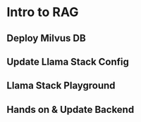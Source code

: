 # Intro to RAG

## Deploy Milvus DB


## Update Llama Stack Config


## Llama Stack Playground

## Hands on & Update Backend